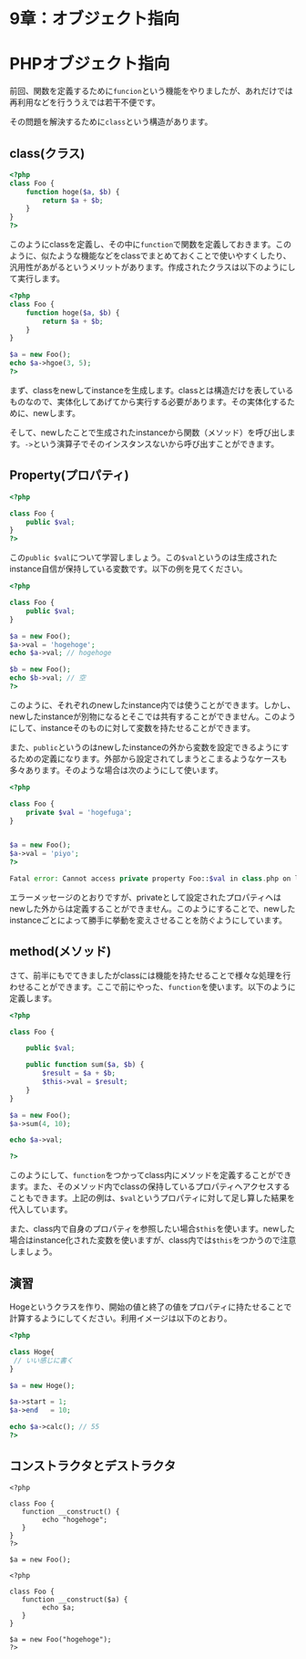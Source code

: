 9章：オブジェクト指向
===

# PHPオブジェクト指向
前回、関数を定義するために```funcion```という機能をやりましたが、あれだけでは再利用などを行ううえでは若干不便です。

その問題を解決するために```class```という構造があります。

## class(クラス)

```php
<?php
class Foo {
	function hoge($a, $b) {
		return $a + $b;				
	}
}
?>
```

このようにclassを定義し、その中に```function```で関数を定義しておきます。このように、似たような機能などをclassでまとめておくことで使いやすくしたり、汎用性があがるというメリットがあります。作成されたクラスは以下のようにして実行します。

```php
<?php
class Foo {
	function hoge($a, $b) {
		return $a + $b;				
	}
}

$a = new Foo();
echo $a->hgoe(3, 5);
?>
```

まず、classをnewしてinstanceを生成します。classとは構造だけを表しているものなので、実体化してあげてから実行する必要があります。その実体化するために、newします。

そして、newしたことで生成されたinstanceから関数（メソッド）を呼び出します。```->```という演算子でそのインスタンスないから呼び出すことができます。

## Property(プロパティ)

```php
<?php

class Foo {
	public $val;
}
?>
```

この```public $val```について学習しましょう。この```$val```というのは生成されたinstance自信が保持している変数です。以下の例を見てください。


```php
<?php

class Foo {
	public $val;
}

$a = new Foo();
$a->val = 'hogehoge';
echo $a->val; // hogehoge

$b = new Foo();
echo $b->val; // 空
?>
```

このように、それぞれのnewしたinstance内では使うことができます。しかし、newしたinstanceが別物になるとそこでは共有することができません。このようにして、instanceそのものに対して変数を持たせることができます。

また、```public```というのはnewしたinstanceの外から変数を設定できるようにするための定義になります。外部から設定されてしまうとこまるようなケースも多々あります。そのような場合は次のようにして使います。


```php
<?php

class Foo {
	private $val = 'hogefuga';
}


$a = new Foo();
$a->val = 'piyo';
?>

Fatal error: Cannot access private property Foo::$val in class.php on line 8
```

エラーメッセージのとおりですが、privateとして設定されたプロパティへはnewした外からは定義することができません。このようにすることで、newしたinstanceごとによって勝手に挙動を変えさせることを防ぐようにしています。

## method(メソッド)
さて、前半にもでてきましたがclassには機能を持たせることで様々な処理を行わせることができます。ここで前にやった、```function```を使います。以下のように定義します。


```php
<?php

class Foo {

	public $val;

	public function sum($a, $b) {
		$result = $a + $b;
		$this->val = $result;
	}
}

$a = new Foo();
$a->sum(4, 10);

echo $a->val;

?>
```

このようにして、```function```をつかってclass内にメソッドを定義することができます。また、そのメソッド内でclassの保持しているプロパティへアクセスすることもできます。上記の例は、```$val```というプロパティに対して足し算した結果を代入しています。

また、class内で自身のプロパティを参照したい場合```$this```を使います。newした場合はinstance化された変数を使いますが、class内では```$this```をつかうので注意しましょう。


## 演習

Hogeというクラスを作り、開始の値と終了の値をプロパティに持たせることで計算するようにしてください。利用イメージは以下のとおり。

```php
<?php

class Hoge{
 // いい感じに書く
}

$a = new Hoge();

$a->start = 1;
$a->end   = 10;

echo $a->calc(); // 55
?>
```

## コンストラクタとデストラクタ

```
<?php

class Foo {
   function __construct() {
   		echo "hogehoge";
   }	
}
?>

$a = new Foo();
```

```
<?php

class Foo {
   function __construct($a) {
   		echo $a;
   }	
}

$a = new Foo("hogehoge");
?>


```


